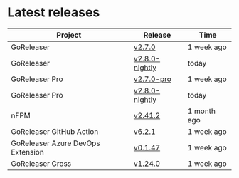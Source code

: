 # Latest releases

| Project                           | Release                                                                                         | Time        |
| --------------------------------- | ----------------------------------------------------------------------------------------------- | ----------- |
| GoReleaser | [v2.7.0](https://github.com/goreleaser/goreleaser/releases/tag/v2.7.0) | 1 week ago |
| GoReleaser | [v2.8.0-nightly](https://github.com/goreleaser/goreleaser/releases/tag/nightly) | today |
| GoReleaser Pro | [v2.7.0-pro](https://github.com/goreleaser/goreleaser-pro/releases/tag/v2.7.0-pro) | 1 week ago |
| GoReleaser Pro | [v2.8.0-nightly](https://github.com/goreleaser/goreleaser-pro/releases/tag/nightly) | today |
| nFPM | [v2.41.2](https://github.com/goreleaser/nfpm/releases/tag/v2.41.2) | 1 month ago |
| GoReleaser GitHub Action | [v6.2.1](https://github.com/goreleaser/goreleaser-action/releases/tag/v6.2.1) | 1 week ago |
| GoReleaser Azure DevOps Extension | [v0.1.47](https://github.com/goreleaser/goreleaser-azure-devops-extension/releases/tag/v0.1.47) | 1 week ago |
| GoReleaser Cross | [v1.24.0](https://github.com/goreleaser/goreleaser-cross/releases/tag/v1.24.0) | 1 week ago |
